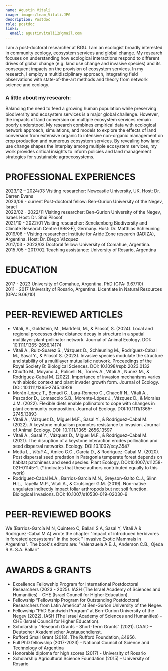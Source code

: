 ```yaml
---
name: Agustin Vitali
image: images/team_Vitali.JPG
description: Postdoc
role: postdoc
links:
  email: agustinvitali12@gmail.com
---
```


<!-- I am a post-doctoral researcher at BGU from Argentina. I am interested in understanding the complex interaction between humans and nature. In particular, my research focuses on invasive species, ecosystem services, and community ecology. In my free time, I enjoy doing outdoor activities, such as hiking and climbing. -->

I am a post-doctoral researcher at BGU. I am an ecologist broadly interested in community ecology, ecosystem services and global change. My research focuses on understanding how ecological interactions respond to different drives of global change (e.g. land use change and invasive species) and its consequent impacts on the provision of ecosystem services. In my research, I employ a multidisciplinary approach, integrating field observations with state-of-the-art methods and theory from network science and ecology.

### A little about my research:
Balancing the need to feed a growing human population while preserving biodiversity and ecosystem services is a major global challenge. However, the impacts of land conversion on multiple ecosystem services remain poorly understood. My research combines empirical data with ecological network approach, simulations, and models to explore the effects of land conversion from extensive organic to intensive non-organic management on crop production and numerous ecosystem services. By revealing how land use change shapes the interplay among multiple ecosystem services, my work provides critical insights to inform policies and land management strategies for sustainable agroecosystems.


# PROFESSIONAL EXPERIENCES

2023/12 – 2024/03 Visiting researcher: Newcastle University, UK. Host: Dr. Darren Evans  
2023/06 - current Post-doctoral fellow: Ben-Gurion University of the Negev, Israel  
2022/02 - 2022/11 Visiting researcher: Ben-Gurion University of the Negev, Israel. Host: Dr. Shai Pilosof  
2021/10 - 2022/01 Visiting researcher: Senckenberg Biodiversity and Climate Research Centre (SBiK-F), Germany. Host: Dr. Matthias Schleuning  
2019/06 - Visiting researcher: Institute for Aride Zone research (IADIZA), Argentina. Host: Dr. Diego Vázquez  
2017/03 - 2023/03 Doctoral fellow: University of Comahue, Argentina.   
2015 /05 - 2017/02 Teaching assistance: University of Rosario, Argentina  


# EDUCATION

2017 - 2023 University of Comahue, Argentina. PhD (GPA: 9.67/10)  
2011 - 2017 University of Rosario, Argentina. Licentiate in Natural Resources (GPA: 9.06/10)  


# PEER-REVIEWED ARTICLES
* Vitali, A., Goldstein, M., Markfeld, M., & Pilosof, S. (2024). Local and regional processes drive distance decay in structure in a spatial multilayer plant‐pollinator network. Journal of Animal Ecology. DOI: 10.1111/1365-2656.14174
* Vitali A., Ruiz-Suarez S., Vázquez D., Schleuning M., Rodríguez-Cabal M., Sasal Y., & Pilosof S. (2023). Invasive species modulate the structure and stability of a multilayer mutualistic network. Proceedings of the Royal Society B: Biological Sciences. DOI: 10.1098/rspb.2023.0132  
* Chiuffo M., Moyano J., Policelli N., Torres A., Vitali A., Nunez M., & Rodriguez-Cabal M. (2022). Importance of invasion mechanisms varies with abiotic context and plant invader growth form. Journal of Ecology. DOI: 10.1111/1365-2745.13929  
* Morán-López T., Benadi G., Lara-Romero C., Chacoff N., Vitali A., Pescador D., Lomascolo S.B., Morente-López J., Vázquez D., & Morales J.M. (2022). Flexible diets enable pollinators to cope with changes in plant community composition. Journal of Ecology. DOI:10.1111/1365-2745.13893  
* Vitali A., Vázquez D., Miguel M.F., Sasal Y., & Rodriguez-Cabal M. (2022). A keystone mutualism promotes resistance to invasion. Journal of Animal Ecology. DOI: 10.1111/1365-2656.13597   
* Vitali A., Sasal Y., Vázquez D., Miguel M.F., & Rodriguez-Cabal M. (2021). The disruption of a keystone interaction erodes pollination and seed dispersal networks. Ecology. DOI:10.1002/ecy.3547  
* Motta L.*, Vitali A.*, Amico G.C., García D., & Rodriguez-Cabal M. (2020). Post dispersal seed predation in Patagonia temperate forest depends on habitat patchiness and seed species. Plant Ecology.  DOI:10.1007/s11258-021-01145-1. (* indicates that these authors contributed equally to this work)  
* Rodriguez-Cabal M.A., Barrios-Garcia M.N., Greyson-Gaito C.J., Slinn H.L., Tapella M.P., Vitali A., & Crutsinger G.M. (2019). Non-native ungulates indirectly impact foliar arthropods but not soil function. Biological Invasions. DOI: 10.1007/s10530-019-02030-9  


# PEER-REVIEWED BOOKS

We (Barrios-García M N, Quintero C, Ballari S A, Sasal Y, Vitali A & Rodríguez-Cabal M A)  wrote the chapter "Impact of introduced herbivores in forested ecosystems" in the book "  Invasive Exotic Mammals in Argentina". The book's editors are: "Valenzuela A.E.J., Anderson C.B., Ojeda R.A. S.A. Ballari"


# AWARDS & GRANTS

* Excellence Fellowship Program for International Postdoctoral Researchers (2023 - 2025).  IASH (The Israel Academy of Sciences and Humanities) - CHE (Israel Council for Higher Education).  
* Fellowship “Fellowship Program for Outstanding Postdoctoral Researchers from Latin America” at Ben-Gurion University of the Negev.  
* Fellowship “PhD Sandwich Program” at Ben-Gurion University of the Negev (2022).  IASH (The Israel Academy of Sciences and Humanities) - CHE (Israel Council for Higher Education).  
* Scholarship “Research Grants – Short-Term Grants” (2021). DAAD  – Deutscher Akademischer Austauschdienst.  
* Rufford Small Grant (2018). The Rufford Foundation, £4956.  
* Full PhD fellowship (2017-2023) - National Council of Science and Technology of Argentina   
* Honorable diploma for high scores (2017) - University of Rosario  
* Scholarship Agricultural Science Foundation (2015) – University of Rosario 
